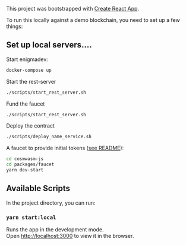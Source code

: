 This project was bootstrapped with [Create React App](https://github.com/facebook/create-react-app).

To run this locally against a demo blockchain, you need to set up a few things:

## Set up local servers....

Start enigmadev:

```sh
docker-compose up
```

Start the rest-server

```sh
./scripts/start_rest_server.sh
```

Fund the faucet

```sh
./scripts/start_rest_server.sh
```

Deploy the contract

```sh
./scripts/deploy_name_service.sh
```

A faucet to provide initial tokens ([see README](https://github.com/CosmWasm/cosmwasm-js/tree/master/packages/faucet)):

```sh
cd cosmwasm-js
cd packages/faucet
yarn dev-start
```

## Available Scripts

In the project directory, you can run:

### `yarn start:local`

Runs the app in the development mode.<br />
Open [http://localhost:3000](http://localhost:3000) to view it in the browser.

